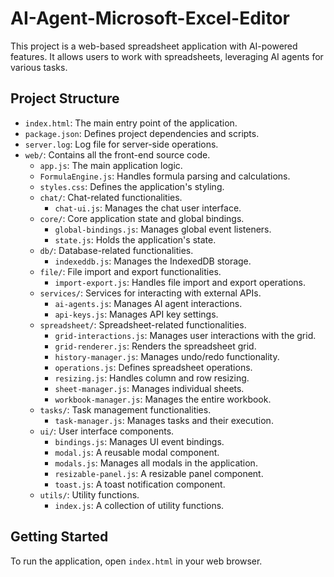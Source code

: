 # AI-Agent-Microsoft-Excel-Editor

This project is a web-based spreadsheet application with AI-powered features. It allows users to work with spreadsheets, leveraging AI agents for various tasks.

## Project Structure

- `index.html`: The main entry point of the application.
- `package.json`: Defines project dependencies and scripts.
- `server.log`: Log file for server-side operations.
- `web/`: Contains all the front-end source code.
  - `app.js`: The main application logic.
  - `FormulaEngine.js`: Handles formula parsing and calculations.
  - `styles.css`: Defines the application's styling.
  - `chat/`: Chat-related functionalities.
    - `chat-ui.js`: Manages the chat user interface.
  - `core/`: Core application state and global bindings.
    - `global-bindings.js`: Manages global event listeners.
    - `state.js`: Holds the application's state.
  - `db/`: Database-related functionalities.
    - `indexeddb.js`: Manages the IndexedDB storage.
  - `file/`: File import and export functionalities.
    - `import-export.js`: Handles file import and export operations.
  - `services/`: Services for interacting with external APIs.
    - `ai-agents.js`: Manages AI agent interactions.
    - `api-keys.js`: Manages API key settings.
  - `spreadsheet/`: Spreadsheet-related functionalities.
    - `grid-interactions.js`: Manages user interactions with the grid.
    - `grid-renderer.js`: Renders the spreadsheet grid.
    - `history-manager.js`: Manages undo/redo functionality.
    - `operations.js`: Defines spreadsheet operations.
    - `resizing.js`: Handles column and row resizing.
    - `sheet-manager.js`: Manages individual sheets.
    - `workbook-manager.js`: Manages the entire workbook.
  - `tasks/`: Task management functionalities.
    - `task-manager.js`: Manages tasks and their execution.
  - `ui/`: User interface components.
    - `bindings.js`: Manages UI event bindings.
    - `modal.js`: A reusable modal component.
    - `modals.js`: Manages all modals in the application.
    - `resizable-panel.js`: A resizable panel component.
    - `toast.js`: A toast notification component.
  - `utils/`: Utility functions.
    - `index.js`: A collection of utility functions.

## Getting Started

To run the application, open `index.html` in your web browser.